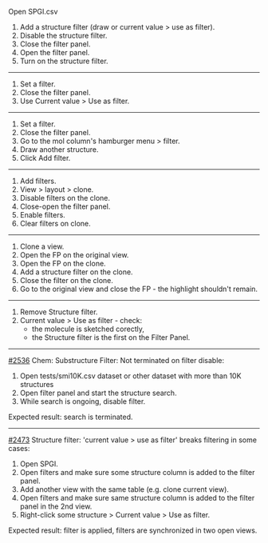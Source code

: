 Open SPGI.csv

1. Add a structure filter (draw or current value > use as filter).
2. Disable the structure filter.
3. Close the filter panel.
3. Open  the filter panel.
3. Turn on the structure filter.

***

1. Set a filter.
2. Close the filter panel.
3. Use Current value > Use as filter.

***

1. Set a filter.
2. Close the filter panel.
3. Go to the mol column's hamburger menu > filter.
4. Draw another structure.
5. Click Add filter.

***

1. Add filters.
2. View > layout > clone.
3. Disable filters on the clone.
3. Close-open the filter panel.
4. Enable filters.
5. Clear filters on clone.

***

1. Clone a view.
2. Open the FP on the original view.
3. Open the FP on the clone.
2. Add a structure filter on the clone.
3. Close the filter on the clone.
3. Go to the original view and close the FP - the highlight shouldn't remain.

***

1. Remove Structure filter.
2. Current value > Use as filter - check:
   * the molecule is sketched corectly,
   * the Structure filter is the first on the Filter Panel.

***

[#2536](https://github.com/datagrok-ai/public/issues/2536) 
Chem: Substructure Filter: Not terminated on filter disable:
1. Open tests/smi10K.csv dataset or other dataset with more than 10K structures
2. Open filter panel and start the structure search.
3. While search is ongoing, disable filter.

Expected result: search is terminated.

***

[#2473](https://github.com/datagrok-ai/public/issues/2473) Structure filter: 'current value > use as filter' breaks filtering in some cases:
1. Open SPGI.
2. Open filters and make sure some structure column is added to the filter panel.
3. Add another view with the same table (e.g. clone current view).
4. Open filters and make sure same structure column is added to the filter panel in the 2nd view.
4. Right-click some structure > Current value > Use as filter.

Expected result: filter is applied, filters are synchronized in two open views.
